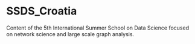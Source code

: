 # SSDS_Croatia
Content of the 5th International Summer School on Data Science focused on network science and large scale graph analysis.
